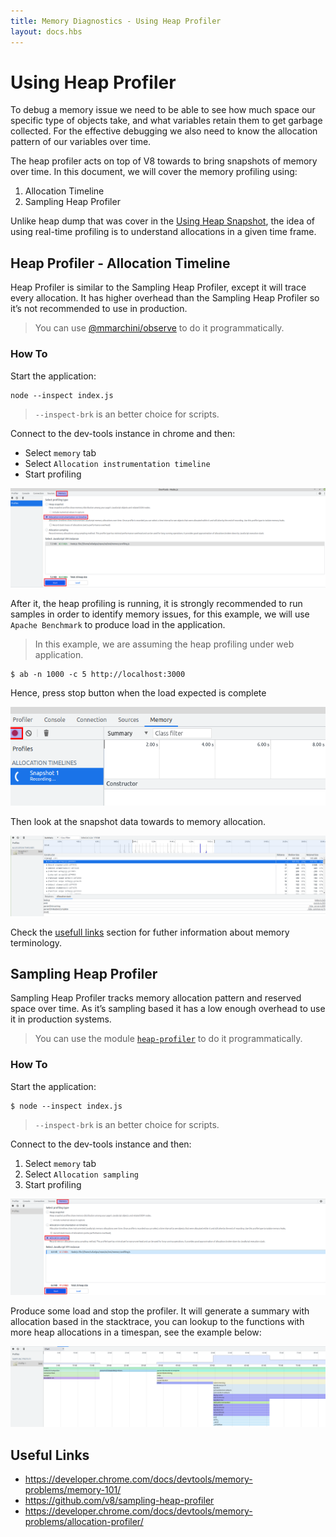 ```yaml
---
title: Memory Diagnostics - Using Heap Profiler
layout: docs.hbs
---
```


# Using Heap Profiler

To debug a memory issue we need to be able to see how much space our specific
type of objects take, and what variables retain them to get garbage collected.
For the effective debugging we also need to know the allocation pattern of our
variables over time.

The heap profiler acts on top of V8 towards to bring snapshots of memory over
time. In this document, we will cover the memory profiling using:

1. Allocation Timeline
2. Sampling Heap Profiler

Unlike heap dump that was cover in the [Using Heap Snapshot][],
the idea of using real-time profiling is to understand allocations in a given
time frame.

## Heap Profiler - Allocation Timeline

Heap Profiler is similar to the Sampling Heap Profiler, except it will trace
every allocation. It has higher overhead than the Sampling Heap Profiler so
it’s not recommended to use in production.

> You can use [@mmarchini/observe][] to do it programmatically.

### How To

Start the application:

```console
node --inspect index.js
```

> `--inspect-brk` is an better choice for scripts.

Connect to the dev-tools instance in chrome and then:

* Select `memory` tab
* Select `Allocation instrumentation timeline`
* Start profiling

![heap profiler tutorial step 1][heap profiler tutorial 1]

After it, the heap profiling is running, it is strongly recommended to run
samples in order to identify memory issues, for this example, we will use
`Apache Benchmark` to produce load in the application.

> In this example, we are assuming the heap profiling under web application.

```console
$ ab -n 1000 -c 5 http://localhost:3000
```

Hence, press stop button when the load expected is complete

![heap profiler tutorial step 2][heap profiler tutorial 2]

Then look at the snapshot data towards to memory allocation.

![heap profiler tutorial step 3][heap profiler tutorial 3]

Check the [usefull links](#usefull-links) section for futher information
about memory terminology.

## Sampling Heap Profiler

Sampling Heap Profiler tracks memory allocation pattern and reserved space
over time. As it’s sampling based it has a low enough overhead to use it in
production systems.

> You can use the module [`heap-profiler`][] to do it programmatically.

### How To

Start the application:

```console
$ node --inspect index.js
```

> `--inspect-brk` is an better choice for scripts.

Connect to the dev-tools instance and then:

1. Select `memory` tab
2. Select `Allocation sampling`
3. Start profiling

![heap profiler tutorial 4][heap profiler tutorial 4]

Produce some load and stop the profiler. It will generate a summary with
allocation based in the stacktrace, you can lookup to the functions with more
heap allocations in a timespan, see the example below:

![heap profiler tutorial 5][heap profiler tutorial 5]

## Useful Links

* https://developer.chrome.com/docs/devtools/memory-problems/memory-101/
* https://github.com/v8/sampling-heap-profiler
* https://developer.chrome.com/docs/devtools/memory-problems/allocation-profiler/

[Using Heap Snapshot]: /en/docs/guides/diagnostics/memory/using-heap-snapshot/
[@mmarchini/observe]: https://www.npmjs.com/package/@mmarchini/observe
[`heap-profiler`]: https://www.npmjs.com/package/heap-profile
[heap profiler tutorial 1]: /static/images/docs/guides/diagnostics/heap-profiler-tutorial-1.png
[heap profiler tutorial 2]: /static/images/docs/guides/diagnostics/heap-profiler-tutorial-2.png
[heap profiler tutorial 3]: /static/images/docs/guides/diagnostics/heap-profiler-tutorial-3.png
[heap profiler tutorial 4]: /static/images/docs/guides/diagnostics/heap-profiler-tutorial-4.png
[heap profiler tutorial 5]: /static/images/docs/guides/diagnostics/heap-profiler-tutorial-5.png
